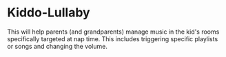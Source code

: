 # Kiddo-Lullaby
This will help parents (and grandparents) manage music in the kid's rooms specifically targeted at nap time. This includes triggering specific playlists or songs and changing the volume. 
